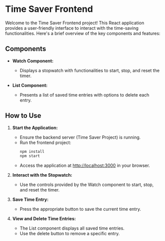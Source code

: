# Time Saver Frontend

Welcome to the Time Saver Frontend project! This React application provides a user-friendly interface to interact with the time-saving functionalities. Here's a brief overview of the key components and features:

## Components

- **Watch Component:**
  - Displays a stopwatch with functionalities to start, stop, and reset the timer.

- **List Component:**
  - Presents a list of saved time entries with options to delete each entry.

## How to Use

1. **Start the Application:**
   - Ensure the backend server (Time Saver Project) is running.
   - Run the frontend project:
     ```bash
     npm install
     npm start
     ```
   - Access the application at [http://localhost:3000](http://localhost:3000) in your browser.

2. **Interact with the Stopwatch:**
   - Use the controls provided by the Watch component to start, stop, and reset the timer.

3. **Save Time Entry:**
   - Press the appropriate button to save the current time entry.

4. **View and Delete Time Entries:**
   - The List component displays all saved time entries.
   - Use the delete button to remove a specific entry.
